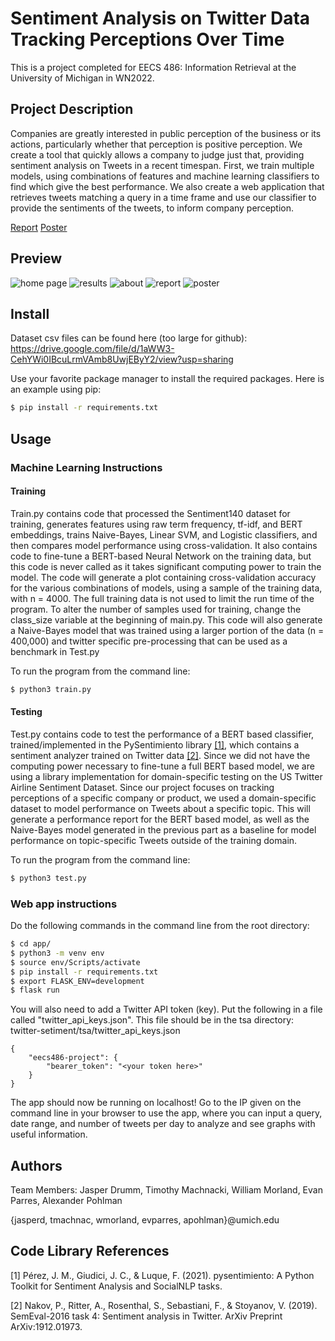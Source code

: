 # Sentiment Analysis on Twitter Data Tracking Perceptions Over Time

This is a project completed for EECS 486: Information Retrieval at the University of Michigan in WN2022.

## Project Description

Companies are greatly interested in public perception of the business or its actions, particularly whether that perception is positive perception. We create a tool that quickly allows a company to judge just that, providing sentiment analysis on Tweets in a recent timespan. First, we train multiple models, using combinations of features and machine learning classifiers to find which give the best performance. We also create a web application that retrieves tweets matching a query in a time frame and use our classifier to provide the sentiments of the tweets, to inform company perception.

[Report](https://tmachnacki.github.io/assets/project/twitter-sentiment/FinalReportFormat.pdf)
[Poster](https://tmachnacki.github.io/assets/project/twitter-sentiment/EECS%20486%20Final%20Poster.pdf)

## Preview
![home page](https://tmachnacki.github.io/assets/img/portfolio/twitter/home.png)
![results](https://tmachnacki.github.io/assets/img/portfolio/twitter/results.png)
![about](https://tmachnacki.github.io/assets/img/portfolio/twitter/about.png)
![report](https://tmachnacki.github.io/assets/img/portfolio/twitter/writeup.png)
![poster](https://tmachnacki.github.io/assets/img/portfolio/twitter/poster.png)

## Install
Dataset csv files can be found here (too large for github): https://drive.google.com/file/d/1aWW3-CehYWi0IBcuLrmVAmb8UwjEByY2/view?usp=sharing

Use your favorite package manager to install the required packages. Here is an example using pip:

```sh
$ pip install -r requirements.txt
```

## Usage

### Machine Learning Instructions

#### Training
Train.py contains code that processed the Sentiment140 dataset for training, generates features using raw term frequency, tf-idf, and BERT embeddings, trains Naive-Bayes, Linear SVM, and Logistic classifiers, and then compares model performance using cross-validation. It also contains code to fine-tune a BERT-based Neural Network on the training data, but this code is never called as it takes significant computing power to train the model. The code will generate a plot containing cross-validation accuracy for the various combinations of models, using a sample of the training data, with n = 4000. The full training data is not used to limit the run time of the program. To alter the number of samples used for training, change the class_size variable at the beginning of main.py. This code will also generate a Naive-Bayes model that was trained using a larger portion of the data (n = 400,000) and twitter specific pre-processing that can be used as a benchmark in Test.py

To run the program from the command line:
```sh
$ python3 train.py
```

#### Testing
Test.py contains code to test the performance of a BERT based classifier, trained/implemented in the PySentimiento library [[1]](#1), which contains a sentiment analyzer trained on Twitter data [[2]](#1). Since we did not have the computing power necessary to fine-tune a full BERT based model, we are using a library implementation for domain-specific testing on the US Twitter Airline Sentiment Dataset. Since our project focuses on tracking perceptions of a specific company or product, we used a domain-specific dataset to model performance on Tweets about a specific topic. This will generate a performance report for the BERT based model, as well as the Naive-Bayes model generated in the previous part as a baseline for model performance on topic-specific Tweets outside of the training domain.

To run the program from the command line:
```sh
$ python3 test.py
```


### Web app instructions

Do the following commands in the command line from the root directory:

```sh
$ cd app/
$ python3 -m venv env
$ source env/Scripts/activate
$ pip install -r requirements.txt
$ export FLASK_ENV=development 
$ flask run
```

You will also need to add a Twitter API token (key). Put the following in a file called "twitter_api_keys.json". This file should be in the tsa directory: twitter-setiment/tsa/twitter_api_keys.json
```
{
    "eecs486-project": {
        "bearer_token": "<your token here>"
    }
}
```

The app should now be running on localhost! Go to the IP given on the command line in
your browser to use the app, where you can input a query, date range, and number
of tweets per day to analyze and see graphs with useful information.

## Authors

Team Members: Jasper Drumm, Timothy Machnacki, William Morland, Evan Parres, Alexander Pohlman

{jasperd, tmachnac, wmorland, evparres, apohlman}@umich.edu

## Code Library References

<a id="1">[1]</a> 
Pérez, J. M., Giudici, J. C., & Luque, F. (2021). pysentimiento: A Python Toolkit for Sentiment Analysis and SocialNLP tasks.

<a id="1">[2]</a> 
Nakov, P., Ritter, A., Rosenthal, S., Sebastiani, F., & Stoyanov, V. (2019). SemEval-2016 task 4: Sentiment analysis in Twitter. ArXiv Preprint ArXiv:1912.01973.

